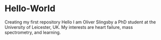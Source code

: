 # Hello-World
Creating my first repository
Hello
I am Oliver Slingsby a PhD student at the University of Leicester, UK.
My interests are heart failure, mass spectrometry, and learning.
